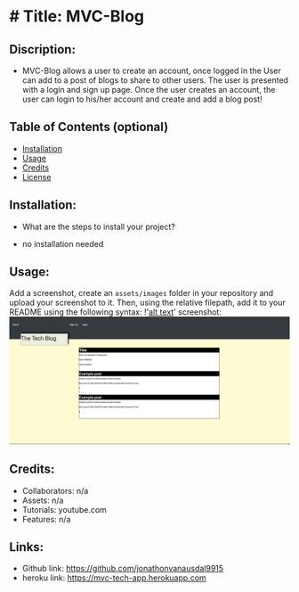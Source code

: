 
# # Title: MVC-Blog

## Discription:
* MVC-Blog allows a user to create an account, once logged in the User can add to a post of blogs to share to other users. The user is presented with a login and sign up page.
Once the user creates an account, the user can login to his/her account and create and add a blog post!

## Table of Contents (optional)
- [Installation](#installation)
- [Usage](#usage)
- [Credits](#credits)
- [License](#license)

## Installation:
- What are the steps to install your project?
* no installation needed 

## Usage:
Add a screenshot, create an `assets/images` folder in your repository and upload your screenshot to it. Then, using the relative filepath, add it to your README using the following syntax: !'[alt text](assets/images/screenshot.png)'
screenshot: ![alt text](public/assets/js/images/screenshot.png)

## Credits:
* Collaborators: n/a
* Assets: n/a
* Tutorials: youtube.com
* Features: n/a
## Links:
* Github link: https://github.com/jonathonvanausdal9915
* heroku link: https://mvc-tech-app.herokuapp.com
